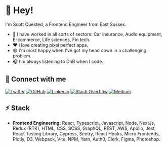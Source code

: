 # 👋 Hey!

I'm Scott Quested, a Frontend Engineer from East Sussex.

- 🔭 I have worked in all sorts of sectors: Car insurance, Audio equipment, E-commerce, Life sciences, Fin tech.
- ❤️ I love creating pixel perfect apps.
- 😄 I'm most happy when I've got my head down in a challenging problem.
- 🎧 I'm always listening to DnB when I code.

## 🔗 Connect with me

[![Twitter](https://img.shields.io/badge/Twitter-1DA1F2?style=for-the-badge&logo=twitter&logoColor=white)](https://twitter.com/scottquested)
[![GitHub](https://img.shields.io/badge/GitHub-100000?style=for-the-badge&logo=github&logoColor=white)](https://github.com/scottquested)
[![Linkedin](https://img.shields.io/badge/LinkedIn-0077B5?style=for-the-badge&logo=linkedin&logoColor=white)](https://www.linkedin.com/in/scottquested/)
[![Stack Overflow](https://img.shields.io/badge/Stack_Overflow-FE7A16?style=for-the-badge&logo=stack-overflow&logoColor=white)](https://stackoverflow.com/users/3592787/scott-quested)
[![Medium](https://img.shields.io/badge/Medium-12100E?style=for-the-badge&logo=medium&logoColor=white)](https://medium.com/@scottquested)

## ⚡ Stack

- **Frontend Engineering:** React, Typescript, Javascript, Node, NextJs, Redux (RTK), HTML, CSS, SCSS, GraphQL, REST, AWS, Apollo, Jest, React Testing Library, Cypress, Sentry, React Hooks, Micro Frontends, Plotly, D3, Webpack, Vite, NPM, Yarn, Auth0, Clerk, Figma, Photoshop.
